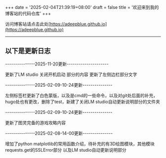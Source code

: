 +++
date = '2025-02-04T21:39:19+08:00'
draft = false
title = '欢迎来到我的博客站的代码仓库'
+++

访问博客站请点击此处[https://adeepblue.github.io](https://adeepblue.github.io)

-----------------------------------------------
以下是更新日志
-----------------------

---------------2025-11-20更新---------------------

更新了LM studio 关闭开机启动 部分的内容
更新了左侧边栏部分文字


---------------2025-02-09-10-24更新---------------

左侧标签栏更新了白色蒙版，以及是cmd的一些命令，以及对git处后面的补充，hugo处也有更改，删除了test，新建了关闭LM studio自动更新说明部分的文件夹

---------------2025-02-09-10-24更新---------------

更新了图灵完备的游戏攻略内容

---------------2025-02-08-14-00更新---------------

增加了python matplotlib的常用函数介绍，待补充的有3D绘图模块，其他模块requests.get的SSLError部分
以及LM studio自动更新说明部分

